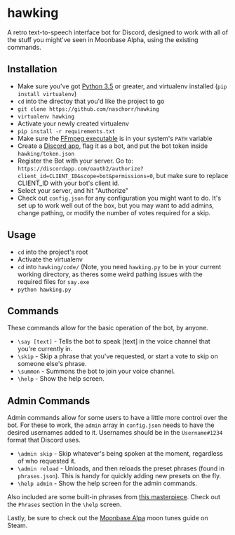 # hawking
A retro text-to-speech interface bot for Discord, designed to work with all of the stuff you might've seen in Moonbase Alpha, using the existing commands.

## Installation
- Make sure you've got [Python 3.5](https://www.python.org/downloads/) or greater, and virtualenv installed (`pip install virtualenv`)
- `cd` into the directoy that you'd like the project to go
- `git clone https://github.com/naschorr/hawking`
- `virtualenv hawking`
- Activate your newly created virtualenv
- `pip install -r requirements.txt`
- Make sure the [FFmpeg executable](https://www.ffmpeg.org/download.html) is in your system's `PATH` variable
- Create a [Discord app](https://discordapp.com/developers/applications/me), flag it as a bot, and put the bot token inside `hawking/token.json`
- Register the Bot with your server. Go to: `https://discordapp.com/oauth2/authorize?client_id=CLIENT_ID&scope=bot&permissions=0`, but make sure to replace CLIENT_ID with your bot's client id.
- Select your server, and hit "Authorize"
- Check out `config.json` for any configuration you might want to do. It's set up to work well out of the box, but you may want to add admins, change pathing, or modify the number of votes required for a skip.

## Usage
- `cd` into the project's root
- Activate the virtualenv
- `cd` into `hawking/code/` (Note, you need `hawking.py` to be in your current working directory, as theres some weird pathing issues with the required files for `say.exe`
- `python hawking.py`

## Commands
These commands allow for the basic operation of the bot, by anyone.
- `\say [text]` - Tells the bot to speak [text] in the voice channel that you're currently in.
- `\skip` - Skip a phrase that you've requested, or start a vote to skip on someone else's phrase.
- `\summon` - Summons the bot to join your voice channel.
- `\help` - Show the help screen.

## Admin Commands
Admin commands allow for some users to have a little more control over the bot. For these to work, the `admin` array in `config.json` needs to have the desired usernames added to it. Usernames should be in the `Username#1234` format that Discord uses.
- `\admin skip` - Skip whatever's being spoken at the moment, regardless of who requested it.
- `\admin reload` - Unloads, and then reloads the preset phrases (found in `phrases.json`). This is handy for quickly adding new presets on the fly.
- `\help admin` - Show the help screen for the admin commands.

Also included are some built-in phrases from [this masterpiece](https://www.youtube.com/watch?v=1B488z1MmaA). Check out the `Phrases` section in the `\help` screen.

Lastly, be sure to check out the [Moonbase Alpa](https://steamcommunity.com/sharedfiles/filedetails/?id=482628855) moon tunes guide on Steam.
